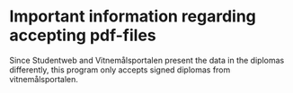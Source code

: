 # Important information regarding accepting pdf-files
Since Studentweb and Vitnemålsportalen present the data in the diplomas differently, this program only accepts signed diplomas from vitnemålsportalen. 
